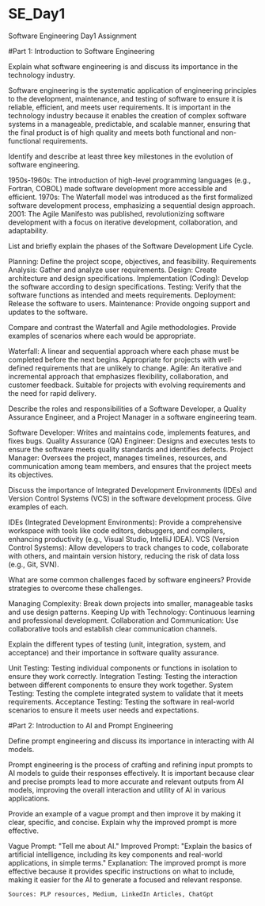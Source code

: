 # SE_Day1
Software Engineering Day1 Assignment

#Part 1: Introduction to Software Engineering

Explain what software engineering is and discuss its importance in the technology industry.

Software engineering is the systematic application of engineering principles to the development, maintenance, and testing of software to ensure it is reliable, efficient, and meets user requirements. It is important in the technology industry because it enables the creation of complex software systems in a manageable, predictable, and scalable manner, ensuring that the final product is of high quality and meets both functional and non-functional requirements.

Identify and describe at least three key milestones in the evolution of software engineering.

1950s-1960s: The introduction of high-level programming languages (e.g., Fortran, COBOL) made software development more accessible and efficient.
1970s: The Waterfall model was introduced as the first formalized software development process, emphasizing a sequential design approach.
2001: The Agile Manifesto was published, revolutionizing software development with a focus on iterative development, collaboration, and adaptability.

List and briefly explain the phases of the Software Development Life Cycle.

Planning: Define the project scope, objectives, and feasibility.
Requirements Analysis: Gather and analyze user requirements.
Design: Create architecture and design specifications.
Implementation (Coding): Develop the software according to design specifications.
Testing: Verify that the software functions as intended and meets requirements.
Deployment: Release the software to users.
Maintenance: Provide ongoing support and updates to the software.

Compare and contrast the Waterfall and Agile methodologies. Provide examples of scenarios where each would be appropriate.

Waterfall: A linear and sequential approach where each phase must be completed before the next begins. Appropriate for projects with well-defined requirements that are unlikely to change.
Agile: An iterative and incremental approach that emphasizes flexibility, collaboration, and customer feedback. Suitable for projects with evolving requirements and the need for rapid delivery.

Describe the roles and responsibilities of a Software Developer, a Quality Assurance Engineer, and a Project Manager in a software engineering team.

Software Developer: Writes and maintains code, implements features, and fixes bugs.
Quality Assurance (QA) Engineer: Designs and executes tests to ensure the software meets quality standards and identifies defects.
Project Manager: Oversees the project, manages timelines, resources, and communication among team members, and ensures that the project meets its objectives.

Discuss the importance of Integrated Development Environments (IDEs) and Version Control Systems (VCS) in the software development process. Give examples of each.

IDEs (Integrated Development Environments): Provide a comprehensive workspace with tools like code editors, debuggers, and compilers, enhancing productivity (e.g., Visual Studio, IntelliJ IDEA).
VCS (Version Control Systems): Allow developers to track changes to code, collaborate with others, and maintain version history, reducing the risk of data loss (e.g., Git, SVN).

What are some common challenges faced by software engineers? Provide strategies to overcome these challenges.

Managing Complexity: Break down projects into smaller, manageable tasks and use design patterns.
Keeping Up with Technology: Continuous learning and professional development.
Collaboration and Communication: Use collaborative tools and establish clear communication channels.

Explain the different types of testing (unit, integration, system, and acceptance) and their importance in software quality assurance.

Unit Testing: Testing individual components or functions in isolation to ensure they work correctly.
Integration Testing: Testing the interaction between different components to ensure they work together.
System Testing: Testing the complete integrated system to validate that it meets requirements.
Acceptance Testing: Testing the software in real-world scenarios to ensure it meets user needs and expectations.

#Part 2: Introduction to AI and Prompt Engineering


Define prompt engineering and discuss its importance in interacting with AI models.

Prompt engineering is the process of crafting and refining input prompts to AI models to guide their responses effectively. It is important because clear and precise prompts lead to more accurate and relevant outputs from AI models, improving the overall interaction and utility of AI in various applications.

Provide an example of a vague prompt and then improve it by making it clear, specific, and concise. Explain why the improved prompt is more effective.

Vague Prompt: "Tell me about AI."
Improved Prompt: "Explain the basics of artificial intelligence, including its key components and real-world applications, in simple terms."
Explanation: The improved prompt is more effective because it provides specific instructions on what to include, making it easier for the AI to generate a focused and relevant response.

```Sources: PLP resources, Medium, LinkedIn Articles, ChatGpt```
